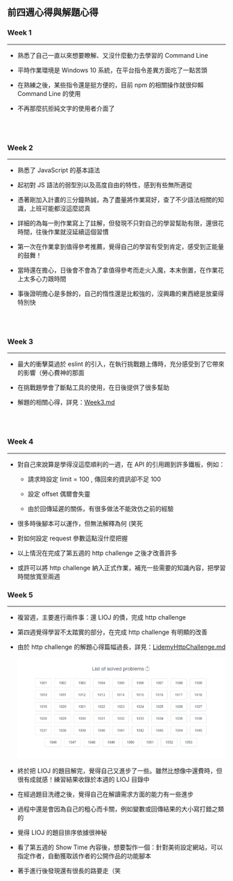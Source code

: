 ## 前四週心得與解題心得

### Week 1 
---
  - 熟悉了自己一直以來想要瞭解、又沒什麼動力去學習的 Command Line 

  - 平時作業環境是 Windows 10 系統，在平台指令差異方面吃了一點苦頭

  - 在熟練之後，某些指令還是挺方便的，目前 npm 的相關操作就很仰賴 Command Line 的使用
  
  - 不再那麼抗拒純文字的使用者介面了
  
  <br></br>

### Week 2
  ---
  - 熟悉了 JavaScript 的基本語法
 
  - 起初對 JS 語法的弱型別以及高度自由的特性，感到有些無所適從
 
  - 憑著剛加入計畫的三分鐘熱誠，為了盡量將作業寫好，查了不少語法相關的知識，上班可能都沒這麼認真
 
  - 詳細的為每一則作業寫上了註解，但發現不只對自己的學習幫助有限，還很花時間，往後作業就沒延續這個習慣
 
  - 第一次在作業拿到值得參考推薦，覺得自己的學習有受到肯定，感受到正能量的鼓舞！
 
  - 當時還在擔心，日後會不會為了拿值得參考而走火入魔，本末倒置，在作業花上太多心力跟時間
  
  - 事後證明擔心是多餘的，自己的惰性還是比較強的，沒興趣的東西總是放棄得特別快
  
  <br></br>

### Week 3
  ---
  - 最大的衝擊莫過於 eslint 的引入，在執行挑戰題上傳時，充分感受到了它帶來的影響（勞心費神的那面
  
  - 在挑戰題學會了斷點工具的使用，在日後提供了很多幫助

  - 解題的相關心得，詳見：[Week3.md](Week3.md)

  <br></br>

### Week 4
  ---

  - 對自己來說算是學得沒這麼順利的一週，在 API 的引用踢到許多鐵板，例如：

    - 請求時設定 limit = 100 , 傳回來的資訊卻不足 100

    - 設定 offset 偶爾會失靈

    - 由於回傳延遲的關係，有很多做法不能效仿之前的經驗

  - 很多時後腳本可以運作，但無法解釋為何 (笑死

  - 對如何設定 request 參數這點沒什麼把握

  - 以上情況在完成了第五週的 http challenge 之後才改善許多

  - 或許可以將 http challenge 納入正式作業，補充一些需要的知識內容，把學習時間放寬至兩週

### Week 5
  ---

  - 複習週，主要進行兩件事：還 LIOJ 的債，完成 http challenge

  - 第四週覺得學習不太踏實的部分，在完成 http challenge 有明顯的改善

  - 由於 http challenge 的解題心得篇幅過長，詳見：[LidemyHttpChallenge.md](LidemyHttpChallenge.md)

    ![](./assets/LIOJ.png)
  
  - 終於把 LIOJ 的題目解完，覺得自己又進步了一些。雖然比想像中還費時，但很有成就感！練習結果收錄於本週的 LIOJ 目錄中

  - 在經過題目洗禮之後，覺得自己在解讀需求方面的能力有一些進步

  - 過程中還是會因為自己的粗心而卡關，例如變數或回傳結果的大小寫打錯之類的

  - 覺得 LIOJ 的題目排序依據很神秘

  - 看了第五週的 Show Time 內容後，想要製作一個：針對美術設定網站，可以指定作者，自動獲取該作者的公開作品的功能腳本

  - 著手進行後發現還有很長的路要走（笑
